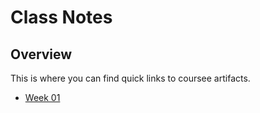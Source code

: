# Class Notes
## Overview

This is where you can find quick links to coursee artifacts.

- [Week 01]


[week 01]: week01/week01_notes.md